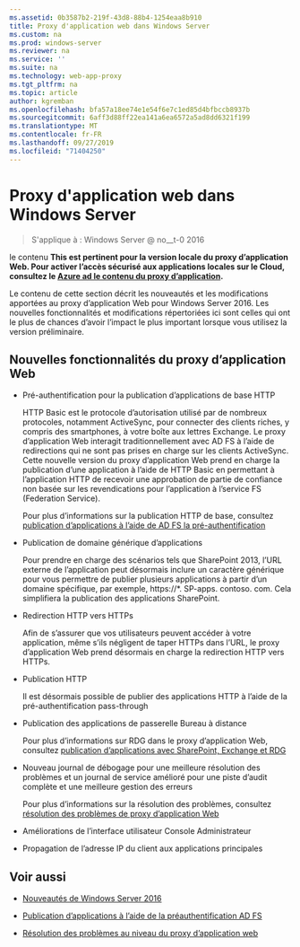 ```yaml
---
ms.assetid: 0b3587b2-219f-43d8-88b4-1254eaa8b910
title: Proxy d'application web dans Windows Server
ms.custom: na
ms.prod: windows-server
ms.reviewer: na
ms.service: ''
ms.suite: na
ms.technology: web-app-proxy
ms.tgt_pltfrm: na
ms.topic: article
author: kgremban
ms.openlocfilehash: bfa57a18ee74e1e54f6e7c1ed85d4bfbccb8937b
ms.sourcegitcommit: 6aff3d88ff22ea141a6ea6572a5ad8dd6321f199
ms.translationtype: MT
ms.contentlocale: fr-FR
ms.lasthandoff: 09/27/2019
ms.locfileid: "71404250"
---
```

# <a name="web-application-proxy-in-windows-server"></a>Proxy d'application web dans Windows Server

>S'applique à : Windows Server @ no__t-0 2016

le contenu **This est pertinent pour la version locale du proxy d’application Web. Pour activer l’accès sécurisé aux applications locales sur le Cloud, consultez le [Azure ad le contenu du proxy d’application](https://azure.microsoft.com/documentation/articles/active-directory-application-proxy-get-started/).**  
  
Le contenu de cette section décrit les nouveautés et les modifications apportées au proxy d’application Web pour Windows Server 2016. Les nouvelles fonctionnalités et modifications répertoriées ici sont celles qui ont le plus de chances d’avoir l’impact le plus important lorsque vous utilisez la version préliminaire.  
  
## <a name="web-application-proxy-new-features"></a>Nouvelles fonctionnalités du proxy d’application Web  
  
- Pré-authentification pour la publication d’applications de base HTTP  
  
  HTTP Basic est le protocole d’autorisation utilisé par de nombreux protocoles, notamment ActiveSync, pour connecter des clients riches, y compris des smartphones, à votre boîte aux lettres Exchange. Le proxy d’application Web interagit traditionnellement avec AD FS à l’aide de redirections qui ne sont pas prises en charge sur les clients ActiveSync. Cette nouvelle version du proxy d’application Web prend en charge la publication d’une application à l’aide de HTTP Basic en permettant à l’application HTTP de recevoir une approbation de partie de confiance non basée sur les revendications pour l’application à l’service FS (Federation Service).  
  
  Pour plus d’informations sur la publication HTTP de base, consultez [publication d’applications à l’aide de AD FS la pré-authentification](../web-application-proxy/../web-application-proxy/Publishing-Applications-using-AD-FS-Preauthentication.md)  
  
- Publication de domaine générique d’applications  
  
  Pour prendre en charge des scénarios tels que SharePoint 2013, l’URL externe de l’application peut désormais inclure un caractère générique pour vous permettre de publier plusieurs applications à partir d’un domaine spécifique, par exemple, https://*. SP-apps. contoso. com. Cela simplifiera la publication des applications SharePoint.  
  
- Redirection HTTP vers HTTPs  
  
  Afin de s’assurer que vos utilisateurs peuvent accéder à votre application, même s’ils négligent de taper HTTPs dans l’URL, le proxy d’application Web prend désormais en charge la redirection HTTP vers HTTPs.  
  
- Publication HTTP  
  
  Il est désormais possible de publier des applications HTTP à l’aide de la pré-authentification pass-through  
  
- Publication des applications de passerelle Bureau à distance  
  
  Pour plus d’informations sur RDG dans le proxy d’application Web, consultez [publication d’applications avec SharePoint, Exchange et RDG](../web-application-proxy/Publishing-Applications-with-SharePoint,-Exchange-and-RDG.md)  
  
- Nouveau journal de débogage pour une meilleure résolution des problèmes et un journal de service amélioré pour une piste d’audit complète et une meilleure gestion des erreurs  
  
  Pour plus d’informations sur la résolution des problèmes, consultez [résolution des problèmes de proxy d’application Web](https://technet.microsoft.com/library/dn770156.aspx)  
  
- Améliorations de l’interface utilisateur Console Administrateur  
  
- Propagation de l’adresse IP du client aux applications principales  
  
## <a name="see-also"></a>Voir aussi  
  
-   [Nouveautés de Windows Server 2016](https://technet.microsoft.com/library/dn765472.aspx)  
  
-   [Publication d’applications à l’aide de la préauthentification AD FS](../web-application-proxy/Publishing-Applications-using-AD-FS-Preauthentication.md)  
  
-   [Résolution des problèmes au niveau du proxy d’application web](https://technet.microsoft.com/library/dn770156.aspx)  
  


